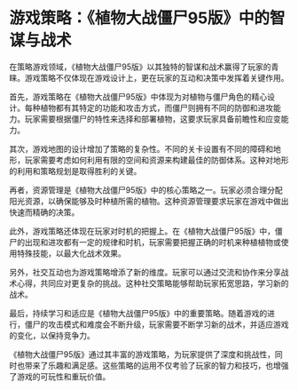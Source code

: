 # 游戏策略：《植物大战僵尸95版》中的智谋与战术

在策略游戏领域，《植物大战僵尸95版》以其独特的智谋和战术赢得了玩家的青睐。游戏策略不仅体现在游戏设计上，更在玩家的互动和决策中发挥着关键作用。

首先，游戏策略在《植物大战僵尸95版》中体现为对植物与僵尸角色的精心设计。每种植物都有其特定的功能和攻击方式，而僵尸则拥有不同的防御和进攻能力。玩家需要根据僵尸的特性来选择和部署植物，这要求玩家具备前瞻性和应变能力。

其次，游戏地图的设计增加了策略的复杂性。不同的关卡设置有不同的障碍和地形，玩家需要考虑如何利用有限的空间和资源来构建最佳的防御体系。这种对地形的利用和策略规划是取得胜利的关键。

再者，资源管理是《植物大战僵尸95版》中的核心策略之一。玩家必须合理分配阳光资源，以确保能够及时种植所需的植物。这种资源管理要求玩家在游戏中做出快速而精确的决策。

此外，游戏策略还体现在玩家对时机的把握上。在《植物大战僵尸95版》中，僵尸的出现和进攻都有一定的规律和时机，玩家需要把握正确的时机来种植植物或使用特殊技能，以最大化战术效果。

另外，社交互动也为游戏策略增添了新的维度。玩家可以通过交流和协作来分享战术心得，共同应对更复杂的挑战。这种社交策略能够帮助玩家拓宽思路，学习新的战术。

最后，持续学习和适应是《植物大战僵尸95版》中的重要策略。随着游戏的进行，僵尸的攻击模式和难度会不断升级，玩家需要不断学习新的战术，并适应游戏的变化，以保持竞争力。

《植物大战僵尸95版》通过其丰富的游戏策略，为玩家提供了深度和挑战性，同时也带来了乐趣和满足感。这些策略的运用不仅考验了玩家的智力和技巧，也增强了游戏的可玩性和重玩价值。